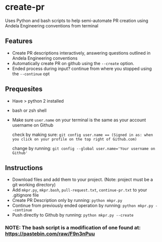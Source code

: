 # create-pr
Uses Python and bash scripts to help semi-automate PR creation using Andela Engineering conventions from terminal


## Features
- Create PR descriptions interactively, answering questions outlined in Andela Engineering conventions
- Automatically create PR on github using the `--create` option.
- Ended process during input? continue from where you stopped using the `--continue` opt

## Prequesites
- Have > python 2 installed
- bash or zsh shell
- Make sure `user.name` on your terminal is the same as your account username on Github
  
    check by making sure: 
    ``git config user.name == (Signed in as: when you click on your profile on the top right of Github.com)``

    change by running:
    ``git config --global user.name='Your username on Github'``
    
## Instructions
- Download files and add them to your project. (Note: project must be a git working directory)
- Add `mkpr.py`, `mkpr.bash`, `pull-request.txt`, `continue-pr.txt` to your .gitignore file
- Create PR Description only by running: `python mkpr.py`
- Continue from previously ended operation by running: `python mkpr.py --continue`
- Push directly to Github by running: `python mkpr.py --create`


### NOTE: The bash script is a modification of one found at: https://pastebin.com/raw/F9n3nPuu
